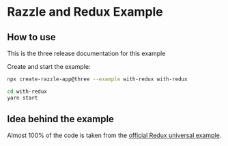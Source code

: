 # Razzle and Redux Example

## How to use

<!-- START install generated instructions please keep comment here to allow auto update -->
<!-- DON'T EDIT THIS SECTION, INSTEAD RE-RUN yarn update-examples TO UPDATE -->
This is the three release documentation for this example

Create and start the example:

```bash
npx create-razzle-app@three --example with-redux with-redux

cd with-redux
yarn start
```
<!-- END install generated instructions please keep comment here to allow auto update -->

## Idea behind the example
Almost 100% of the code is taken from the [official Redux universal example](https://github.com/reactjs/redux/tree/master/examples/universal).
